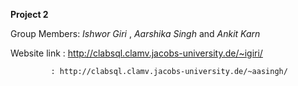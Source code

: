 **Project 2**

Group Members: *Ishwor Giri* , *Aarshika Singh* and *Ankit Karn*

Website link : http://clabsql.clamv.jacobs-university.de/~igiri/

             : http://clabsql.clamv.jacobs-university.de/~aasingh/
